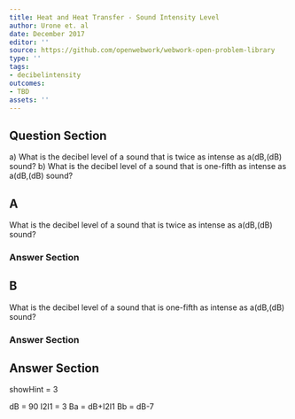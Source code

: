 ```yaml
---
title: Heat and Heat Transfer - Sound Intensity Level
author: Urone et. al
date: December 2017
editor: ''
source: https://github.com/openwebwork/webwork-open-problem-library
type: ''
tags:
- decibelintensity
outcomes:
- TBD
assets: ''
---
```


## Question Section 

a) What is the decibel level of a sound that is twice as intense as a(dB,(dB) sound? 
b) What is the decibel level of a sound that is one-fifth as intense as a(dB,(dB) sound?

## A
What is the decibel level of a sound that is twice as intense as a(dB,(dB) sound? 
### Answer Section
## B
What is the decibel level of a sound that is one-fifth as intense as a(dB,(dB) sound?
### Answer Section


## Answer Section

showHint = 3


dB = 90
I2I1 = 3
Ba = dB+I2I1
Bb = dB-7